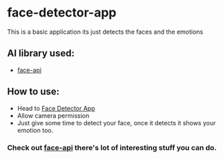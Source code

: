 # face-detector-app
This is a basic application its just detects the faces and the emotions

## AI library used:
- [face-api]

## How to use:
- Head to [Face Detector App]
- Allow camera permission
- Just give some time to detect your face, once it detects it shows your emotion too.

### Check out [face-api] there's lot of interesting stuff you can do.

[Face Detector App]: https://amazing-kilby-c8a990.netlify.app/
[face-api]: https://github.com/justadudewhohacks/face-api.js
